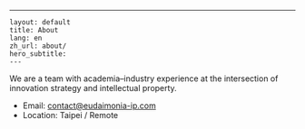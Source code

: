 ---
    layout: default
    title: About
    lang: en
    zh_url: about/
    hero_subtitle: 
    ---

We are a team with academia–industry experience at the intersection of innovation strategy and intellectual property.

- Email: contact@eudaimonia-ip.com
- Location: Taipei / Remote